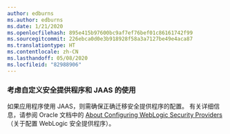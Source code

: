 ```yaml
---
author: edburns
ms.author: edburns
ms.date: 1/21/2020
ms.openlocfilehash: 895e415b97600bc9af7ef76bef01c86161742f99
ms.sourcegitcommit: 226ebca0d0e3b918928f58a3a7127be49e4aca87
ms.translationtype: HT
ms.contentlocale: zh-CN
ms.lasthandoff: 05/08/2020
ms.locfileid: "82988906"
---
```

### <a name="account-for-the-use-of-custom-security-providers-and-jaas"></a>考虑自定义安全提供程序和 JAAS 的使用

如果应用程序使用 JAAS，则需确保正确迁移安全提供程序的配置。 有关详细信息，请参阅 Oracle 文档中的 [About Configuring WebLogic Security Providers](https://docs.oracle.com/middleware/12213/wls/SECMG/providers_intro.htm)（关于配置 WebLogic 安全提供程序）。
